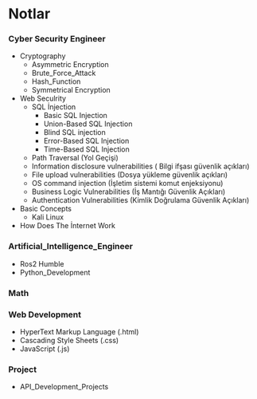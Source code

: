 # Notlar

### Cyber Security Engineer
- Cryptography
    - Asymmetric Encryption
    - Brute_Force_Attack
    - Hash_Function
    - Symmetrical Encryption
- Web Seculrity
    - SQL İnjection
        - Basic SQL Injection
        - Union-Based SQL Injection
        - Blind SQL injection
        - Error-Based SQL Injection
        - Time-Based SQL Injection
    - Path Traversal (Yol Geçişi)
    - Information disclosure vulnerabilities ( Bilgi ifşası güvenlik açıkları)
    - File upload vulnerabilities (Dosya yükleme güvenlik açıkları)
    - OS command injection (İşletim sistemi komut enjeksiyonu)
    - Business Logic Vulnerabilities (İş Mantığı Güvenlik Açıkları)
    - Authentication Vulnerabilities (Kimlik Doğrulama Güvenlik Açıkları)
- Basic Concepts
    - Kali Linux
- How Does The İnternet Work
### Artificial_Intelligence_Engineer
- Ros2 Humble
- Python_Development
### Math
### Web Development
- HyperText Markup Language (.html)
- Cascading Style Sheets (.css)
- JavaScript (.js)
### Project
- API_Development_Projects